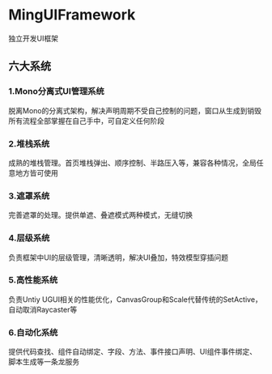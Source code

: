 # MingUIFramework
独立开发UI框架
## 六大系统
### 1.Mono分离式UI管理系统
脱离Mono的分离式架构，解决声明周期不受自己控制的问题，窗口从生成到销毁所有流程全部掌握在自己手中，可自定义任何阶段

### 2.堆栈系统
成熟的堆栈管理。首页堆栈弹出、顺序控制、半路压入等，兼容各种情况，全局任意地方皆可使用

### 3.遮罩系统
完善遮罩的处理。提供单遮、叠遮模式两种模式，无缝切换

### 4.层级系统
负责框架中UI的层级管理，清晰透明，解决UI叠加，特效模型穿插问题

### 5.高性能系统
负责Untiy UGUI相关的性能优化，CanvasGroup和Scale代替传统的SetActive，自动取消Raycaster等

### 6.自动化系统
提供代码查找、组件自动绑定、字段、方法、事件接口声明、UI组件事件绑定、脚本生成等一条龙服务
